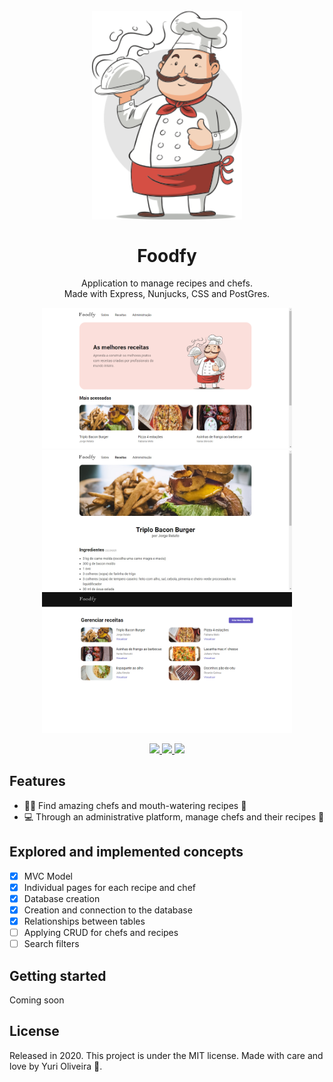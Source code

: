 <h1 align="center">
    <br>
        <img src="public/assets/chef.png" alt="Index Instructors" width="240">
    <br><br>
        Foodfy 
</h1>

<div>
    <p align="center">
        Application to manage recipes and chefs.<br>Made with Express, Nunjucks, CSS and PostGres.
    </p>
</div>
<p align="center">
    <img src="public/assets/index.png" alt="Index" width="400">
    <img src="public/assets/recipes.png" alt="Recipe Page" width="400" >
    <br>
    <img src="public/assets/admin.png" alt="Admin Page" width="400">
</p>

<div>

  <p align="center">
    <a href="https://www.linkedin.com/in/yuri-silva99/" target="_blank">
        <img src="https://img.shields.io/badge/Author-Yuri%20Silva-red">
    </a>
    <a href="#">
        <img src="https://img.shields.io/badge/Framework-Express-red">
    </a>
    <a href="#">
        <img src="https://img.shields.io/badge/Language-Javascript-red">
    </a>
  </p>

</div>

## Features

- 👩‍🍳 Find amazing chefs and mouth-watering recipes 🍤
- 💻 Through an administrative platform, manage chefs and their recipes 🍴 

## Explored and implemented concepts

- [X] MVC Model
- [X] Individual pages for each recipe and chef
- [X] Database creation
- [X] Creation and connection to the database
- [X] Relationships between tables
- [ ] Applying CRUD for chefs and recipes
- [ ] Search filters

## Getting started

Coming soon

<!-- As this is an introductory project, there is no installation tutorial. Just open and enjoy. -->

## License

Released in 2020. This project is under the MIT license.
Made with care and love by Yuri Oliveira 🚀.
